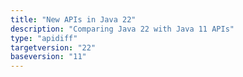 ```yaml
---
title: "New APIs in Java 22"
description: "Comparing Java 22 with Java 11 APIs"
type: "apidiff"
targetversion: "22"
baseversion: "11"
---
```

